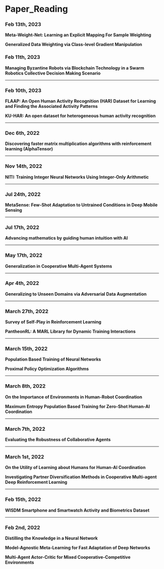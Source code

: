 # Paper_Reading

### Feb 13th, 2023

**Meta-Weight-Net: Learning an Explicit Mapping For Sample Weighting**

**Generalized Data Weighting via Class-level Gradient Manipulation**

### Feb 11th, 2023

**Managing Byzantine Robots via Blockchain Technology in a Swarm Robotics Collective Decision Making Scenario**

------

### Feb 10th, 2023

**FLAAP: An Open Human Activity Recognition (HAR) Dataset for Learning and Finding the Associated Activity Patterns**

**KU-HAR: An open dataset for heterogeneous human activity recognition**

------

### Dec 6th, 2022

**Discovering faster matrix multiplication algorithms with reinforcement learning (AlphaTensor)**

------

### Nov 14th, 2022

**NITI: Training Integer Neural Networks Using Integer-Only Arithmetic**

------

### Jul 24th, 2022

**MetaSense: Few-Shot Adaptation to Untrained Conditions in Deep Mobile Sensing**

------

### Jul 17th, 2022

**Advancing mathematics by guiding human intuition with AI**

------

### May 17th, 2022

**Generalization in Cooperative Multi-Agent Systems**

------

### Apr 4th, 2022

**Generalizing to Unseen Domains via Adversarial Data Augmentation**

------

### March 27th, 2022

**Survey of Self-Play in Reinforcement Learning**

**PantheonRL: A MARL Library for Dynamic Training Interactions**

------

### March 15th, 2022

**Population Based Training of Neural Networks**

**Proximal Policy Optimization Algorithms**

------

### March 8th, 2022

**On the Importance of Environments in Human-Robot Coordination**

**Maximum Entropy Population Based Training for Zero-Shot Human-AI Coordination**

------

### March 7th, 2022

**Evaluating the Robustness of Collaborative Agents**

------

### March 1st, 2022

**On the Utility of Learning about Humans for Human-AI Coordination**

**Investigating Partner Diversification Methods in Cooperative Multi-agent Deep Reinforcement Learning**

------

### Feb 15th, 2022

**WISDM Smartphone and Smartwatch Activity and Biometrics Dataset**

------

### Feb 2nd, 2022

**Distilling the Knowledge in a Neural Network**

**Model-Agnostic Meta-Learning for Fast Adaptation of Deep Networks**

**Multi-Agent Actor-Critic for Mixed Cooperative-Competitive Environments**